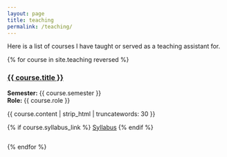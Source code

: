 ```yaml
---
layout: page
title: teaching
permalink: /teaching/
---
```


Here is a list of courses I have taught or served as a teaching assistant for.

<div class="news">
  {% for course in site.teaching reversed %}
    <div class="course-item" style="margin-bottom: 2em;">
      <h3><a href="{{ course.url | relative_url }}">{{ course.title }}</a></h3>
      <p>
        <strong>Semester:</strong> {{ course.semester }} <br/>
        <strong>Role:</strong> {{ course.role }}
      </p>
      <p>{{ course.content | strip_html | truncatewords: 30 }}</p>
      {% if course.syllabus_link %}
        <a href="{{ course.syllabus_link | relative_url }}" class="btn btn-primary" target="_blank" rel="noopener">Syllabus</a>
      {% endif %}
    </div>
  {% endfor %}
</div>